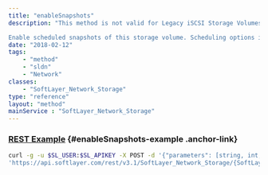 ```yaml
---
title: "enableSnapshots"
description: "This method is not valid for Legacy iSCSI Storage Volumes. 

Enable scheduled snapshots of this storage volume. Scheduling options include HOURLY, DAILY and WEEKLY schedules. For HOURLY schedules, provide relevant data for $scheduleType, $retentionCount and $minute. For DAILY schedules, provide relevant data for $scheduleType, $retentionCount, $minute, and $hour. For WEEKLY schedules, provide relevant data for all parameters of this method. "
date: "2018-02-12"
tags:
    - "method"
    - "sldn"
    - "Network"
classes:
    - "SoftLayer_Network_Storage"
type: "reference"
layout: "method"
mainService : "SoftLayer_Network_Storage"
---
```


### [REST Example](#enableSnapshots-example) <a href="/article/rest/"><i class="fas fa-question"></i></a> {#enableSnapshots-example .anchor-link} 
```bash
curl -g -u $SL_USER:$SL_APIKEY -X POST -d '{"parameters": [string, int, int, int, string]}' \
'https://api.softlayer.com/rest/v3.1/SoftLayer_Network_Storage/{SoftLayer_Network_StorageID}/enableSnapshots'
```
